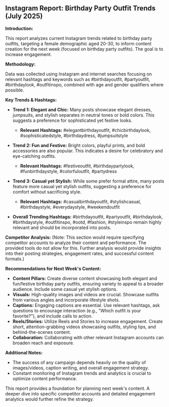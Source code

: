 ## Instagram Report: Birthday Party Outfit Trends (July 2025)

**Introduction:**

This report analyzes current Instagram trends related to birthday party outfits, targeting a female demographic aged 20-30, to inform content creation for the next week (focused on birthday party outfits).  The goal is to increase engagement.


**Methodology:**

Data was collected using Instagram and internet searches focusing on relevant hashtags and keywords such as #birthdayoutfit, #partyoutfit, #birthdaylook,  #outfitinspo, combined with age and gender qualifiers where possible.


**Key Trends & Hashtags:**

* **Trend 1:  Elegant and Chic:**  Many posts showcase elegant dresses, jumpsuits, and stylish separates in neutral tones or bold colors.  This suggests a preference for sophisticated yet festive looks.
    * **Relevant Hashtags:** #elegantbirthdayoutfit, #chicbirthdaylook, #sophisticatedstyle, #birthdaydress, #jumpsuitstyle
* **Trend 2:  Fun and Festive:** Bright colors, playful prints, and bold accessories are also popular. This indicates a desire for celebratory and eye-catching outfits.
    * **Relevant Hashtags:** #festiveoutfit, #birthdaypartylook, #funbirthdaystyle, #colorfuloutfit, #partydress
* **Trend 3:  Casual yet Stylish:**  While some prefer formal attire, many posts feature more casual yet stylish outfits, suggesting a preference for comfort without sacrificing style.
    * **Relevant Hashtags:** #casualbirthdayoutfit, #stylishcasual, #birthdaystyle, #everydaystyle, #weekendoutfit

* **Overall Trending Hashtags:**  #birthdayoutfit, #partyoutfit, #birthdaylook, #birthdaystyle, #outfitinspo, #ootd, #fashion, #styleinspo remain highly relevant and should be incorporated into posts.

**Competitor Analysis:** (Note:  This section would require specifying competitor accounts to analyze their content and performance.  The provided tools do not allow for this.  Further analysis would provide insights into their posting strategies, engagement rates, and successful content formats.)


**Recommendations for Next Week's Content:**

* **Content Pillars:** Create diverse content showcasing both elegant and fun/festive birthday party outfits, ensuring variety to appeal to a broader audience.  Include some casual yet stylish options.
* **Visuals:** High-quality images and videos are crucial. Showcase outfits from various angles and incorporate lifestyle shots.
* **Captions:** Engaging captions are essential.  Use relevant hashtags, ask questions to encourage interaction (e.g., "Which outfit is your favorite?"), and include calls to action.
* **Reels/Stories:**  Utilize Reels and Stories to increase engagement.  Create short, attention-grabbing videos showcasing outfits, styling tips, and behind-the-scenes content.
* **Collaboration:**  Collaborating with other relevant Instagram accounts can broaden reach and exposure.

**Additional Notes:**

* The success of any campaign depends heavily on the quality of images/videos, caption writing, and overall engagement strategy.
* Constant monitoring of Instagram trends and analytics is crucial to optimize content performance.


This report provides a foundation for planning next week's content.  A deeper dive into specific competitor accounts and detailed engagement analytics would further refine the strategy.